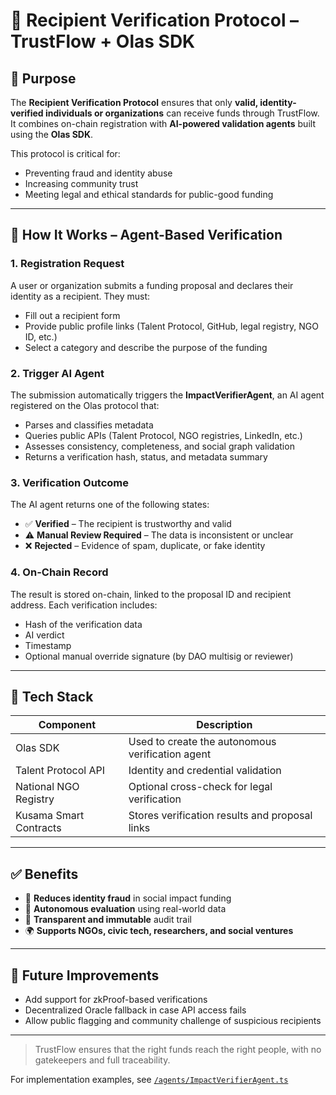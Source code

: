 # 🤖 Recipient Verification Protocol – TrustFlow + Olas SDK

## 🔐 Purpose

The **Recipient Verification Protocol** ensures that only **valid, identity-verified individuals or organizations** can receive funds through TrustFlow. It combines on-chain registration with **AI-powered validation agents** built using the **Olas SDK**.

This protocol is critical for:

* Preventing fraud and identity abuse
* Increasing community trust
* Meeting legal and ethical standards for public-good funding

---

## 🧠 How It Works – Agent-Based Verification

### 1. **Registration Request**

A user or organization submits a funding proposal and declares their identity as a recipient. They must:

* Fill out a recipient form
* Provide public profile links (Talent Protocol, GitHub, legal registry, NGO ID, etc.)
* Select a category and describe the purpose of the funding

### 2. **Trigger AI Agent**

The submission automatically triggers the **ImpactVerifierAgent**, an AI agent registered on the Olas protocol that:

* Parses and classifies metadata
* Queries public APIs (Talent Protocol, NGO registries, LinkedIn, etc.)
* Assesses consistency, completeness, and social graph validation
* Returns a verification hash, status, and metadata summary

### 3. **Verification Outcome**

The AI agent returns one of the following states:

* ✅ **Verified** – The recipient is trustworthy and valid
* ⚠️ **Manual Review Required** – The data is inconsistent or unclear
* ❌ **Rejected** – Evidence of spam, duplicate, or fake identity

### 4. **On-Chain Record**

The result is stored on-chain, linked to the proposal ID and recipient address. Each verification includes:

* Hash of the verification data
* AI verdict
* Timestamp
* Optional manual override signature (by DAO multisig or reviewer)

---

## 🔗 Tech Stack

| Component              | Description                                      |
| ---------------------- | ------------------------------------------------ |
| Olas SDK               | Used to create the autonomous verification agent |
| Talent Protocol API    | Identity and credential validation               |
| National NGO Registry  | Optional cross-check for legal verification      |
| Kusama Smart Contracts | Stores verification results and proposal links   |

---

## ✅ Benefits

* 📛 **Reduces identity fraud** in social impact funding
* 🧠 **Autonomous evaluation** using real-world data
* 🔐 **Transparent and immutable** audit trail
* 🌍 **Supports NGOs, civic tech, researchers, and social ventures**

---

## 📌 Future Improvements

* Add support for zkProof-based verifications
* Decentralized Oracle fallback in case API access fails
* Allow public flagging and community challenge of suspicious recipients

---

> TrustFlow ensures that the right funds reach the right people, with no gatekeepers and full traceability.

For implementation examples, see [`/agents/ImpactVerifierAgent.ts`](../agents/ImpactVerifierAgent.ts)
